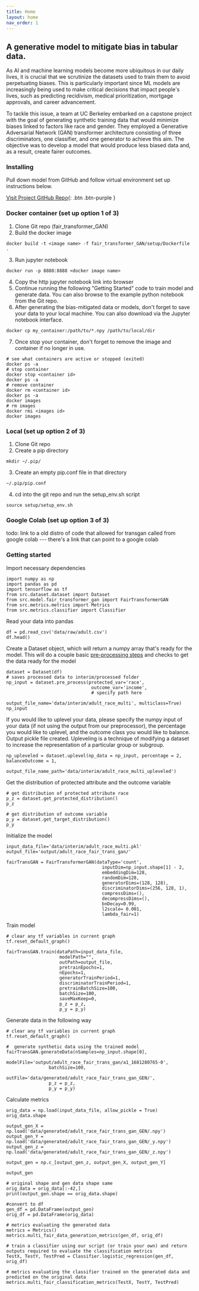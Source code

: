 ```yaml
---
title: Home
layout: home
nav_order: 1
---
```


## A generative model to mitigate bias in tabular data.

As AI and machine learning models become more ubiquitous in our daily lives, it is crucial that we scrutinize the datasets used to train them to avoid perpetuating biases. This is particularly important since ML models are increasingly being used to make critical decisions that impact people's lives, such as predicting recidivism, medical prioritization, mortgage approvals, and career advancement.

To tackle this issue, a team at UC Berkeley embarked on a capstone project with the goal of generating synthetic training data that would minimize biases linked to factors like race and gender. They employed a Generative Adversarial Network (GAN) transformer architecture consisting of three discriminators, one classifier, and one generator to achieve this aim. The objective was to develop a model that would produce less biased data and, as a result, create fairer outcomes.

### Installing

Pull down model from GitHub and follow virtual environment set up instructions below. 

[Visit Project GitHub Repo](https://github.com/tflint-ucb/fair_transformer_GAN){: .btn .btn-purple }

### Docker container (set up option 1 of 3)
1. Clone Git repo (fair_transformer_GAN)
2. Build the docker image
```
docker build -t <image name> -f fair_transformer_GAN/setup/Dockerfile .
```
3. Run jupyter notebook
```
docker run -p 8888:8888 <docker image name>
```
4. Copy the http jupyter notebook link into browser
5. Continue running the following "Getting Started" code to train model and generate data. You can also browse to the example python notebook from the Git repo. 
6. After generating the bias-mitigated data or models, don't forget to save your data to your local machine. You can also download via the Jupyter notebook interface.
```
docker cp my_container:/path/to/*.npy /path/to/local/dir
```

7. Once stop your container, don't forget to remove the image and container if no longer in use. 
```
# see what containers are active or stopped (exited)
docker ps -a 
# stop container
docker stop <container id>
docker ps -a 
# remove container
docker rm <container id>
docker ps -a
docker images
# rm images 
docker rmi <images id>
docker images
```


### Local (set up option 2 of 3)
1. Clone Git repo
2. Create a pip directory
```
mkdir ~/.pip/
```
3. Create an empty pip.conf file in that directory
```
~/.pip/pip.conf 
```
4. cd into the git repo and run the setup_env.sh script
```
source setup/setup_env.sh
```

### Google Colab (set up option 3 of 3)
todo: link to a old distro of code that allowed for transgan called from google colab --- there's a link that can point to a google colab 

### Getting started

Import necessary dependencies

```
import numpy as np
import pandas as pd
import tensorflow as tf
from src.dataset.dataset import Dataset
from src.model.fair_transformer_gan import FairTransformerGAN
from src.metrics.metrics import Metrics
from src.metrics.classifier import Classifier
```

Read your data into pandas
```
df = pd.read_csv('data/raw/adult.csv')
df.head()
```

Create a Dataset object, which will return a numpy array that's ready for the model. This will do a couple basic [pre-processing steps] and checks to get the data ready for the model
```
dataset = Dataset(df)
# saves processed data to interim/processed folder
np_input = dataset.pre_process(protected_var='race', 
                                outcome_var='income', 
                                # specify path here
                                output_file_name='data/interim/adult_race_multi', multiclass=True)
np_input
```

If you would like to uplevel your data, please specify the numpy input of your data (if not using the output from our preprocessor), the percentage you would like to uplevel, and the outcome class you would like to balance. Output pickle file created. Upleveling is a 
technique of modifying a dataset to increase the representation of a particular group or subgroup.
```
np_upleveled = dataset.uplevel(np_data = np_input, percentage = 2, balanceOutcome = 1,
                                    output_file_name_path='data/interim/adult_race_multi_upleveled')
```

Get the distribution of protected attribute and the outcome variable
```
# get distribution of protected attribute race
p_z = dataset.get_protected_distribution()
p_z
```
```
# get distribution of outcome variable
p_y = dataset.get_target_distribution()
p_y
```

Initialize the model 
```
input_data_file='data/interim/adult_race_multi.pkl' 
output_file='output/adult_race_fair_trans_gan/'
```
```
fairTransGAN = FairTransformerGAN(dataType='count',
                                    inputDim=np_input.shape[1] - 2,
                                    embeddingDim=128,
                                    randomDim=128,
                                    generatorDims=(128, 128),
                                    discriminatorDims=(256, 128, 1),
                                    compressDims=(),
                                    decompressDims=(),
                                    bnDecay=0.99,
                                    l2scale= 0.001,
                                    lambda_fair=1)
```

Train model
```
# clear any tf variables in current graph
tf.reset_default_graph()
```
```
fairTransGAN.train(dataPath=input_data_file,
                    modelPath="",
                    outPath=output_file,
                    pretrainEpochs=1,
                    nEpochs=1,
                    generatorTrainPeriod=1,
                    discriminatorTrainPeriod=1,
                    pretrainBatchSize=100,
                    batchSize=100,
                    saveMaxKeep=0,
                    p_z = p_z,
                    p_y = p_y)
```

Generate data in the following way

```
# clear any tf variables in current graph
tf.reset_default_graph()

```

```
#  generate synthetic data using the trained model 
fairTransGAN.generateData(nSamples=np_input.shape[0],
                modelFile='output/adult_race_fair_trans_gan/a1_1681280765-0',
                batchSize=100,
                outFile='data/generated/adult_race_fair_trans_gan_GEN/',
                p_z = p_z,
                p_y = p_y)
```
Calculate metrics
```
orig_data = np.load(input_data_file, allow_pickle = True)
orig_data.shape
```

```
output_gen_X = np.load('data/generated/adult_race_fair_trans_gan_GEN/.npy')
output_gen_Y = np.load('data/generated/adult_race_fair_trans_gan_GEN/_y.npy')
output_gen_z = np.load('data/generated/adult_race_fair_trans_gan_GEN/_z.npy')

output_gen = np.c_[output_gen_z, output_gen_X, output_gen_Y]

output_gen
```

```
# original shape and gen data shape same
orig_data = orig_data[:-42,]
print(output_gen.shape == orig_data.shape)
```

```
#convert to df
gen_df = pd.DataFrame(output_gen)
orig_df = pd.DataFrame(orig_data)
```

```
# metrics evaluating the generated data
metrics = Metrics()
metrics.multi_fair_data_generation_metrics(gen_df, orig_df)
```
```
# train a classifier using our script (or train your own) and return outputs required to evaluate the classification metrics
TestX, TestY, TestPred = Classifier.logistic_regression(gen_df, orig_df)
```
```
# metrics evaluating the classifier trained on the generated data and predicted on the original data
metrics.multi_fair_classification_metrics(TestX, TestY, TestPred)
```

[pre-processing steps]: #
